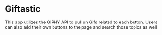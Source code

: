 # Giftastic
This app utilizes the GIPHY API to pull un Gifs related to each button.
Users can also add their own buttons to the page and search those topics as well
